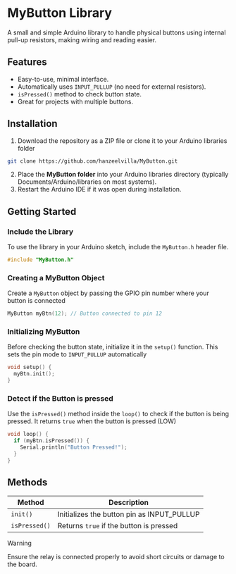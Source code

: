 # MyButton Library

A small and simple Arduino library to handle physical buttons using internal pull-up resistors, making wiring and reading easier.

## Features

- Easy-to-use, minimal interface.
- Automatically uses `INPUT_PULLUP` (no need for external resistors).
- `isPressed()` method to check button state.
- Great for projects with multiple buttons.

## Installation

1. Download the repository as a ZIP file or clone it to your Arduino libraries folder

```bash
git clone https://github.com/hanzeelvilla/MyButton.git
```

2. Place the **MyButton folder** into your Arduino libraries directory (typically Documents/Arduino/libraries on most systems).
3. Restart the Arduino IDE if it was open during installation.

## Getting Started

### Include the Library

To use the library in your Arduino sketch, include the `MyButton.h` header file.
```cpp
#include "MyButton.h"
```

### Creating a MyButton Object
Create a `MyButton` object by passing the GPIO pin number where your button is connected
```cpp
MyButton myBtn(12); // Button connected to pin 12
```

### Initializing MyButton
Before checking the button state, initialize it in the `setup()` function. This sets the pin mode to `INPUT_PULLUP` automatically
```cpp
void setup() {
  myBtn.init();
}
```

### Detect if the Button is pressed
Use the `isPressed()` method inside the `loop()` to check if the button is being pressed. It returns `true` when the button is pressed (LOW)
```cpp
void loop() {
  if (myBtn.isPressed()) {
    Serial.println("Button Pressed!");
  }
}
```

## Methods

| Method        | Description                               |
|---------------|-------------------------------------------|
| `init()`      | Initializes the button pin as INPUT_PULLUP |
| `isPressed()` | Returns `true` if the button is pressed    |


> [!WARNING]
> Ensure the relay is connected properly to avoid short circuits or damage to the board.
